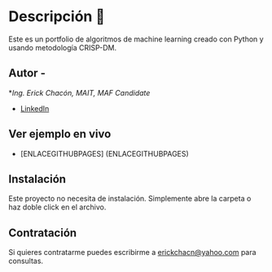 # Descripción 🚨
Este es un portfolio de algoritmos de machine learning creado con Python y usando metodología CRISP-DM. 

## Autor -
**Ing. Erick Chacón, MAIT, MAF Candidate*

* [LinkedIn](https://www.linkedin.com/in/erickfernandochacon/)

## Ver ejemplo en vivo
- [ENLACEGITHUBPAGES] (ENLACEGITHUBPAGES)

## Instalación
Este proyecto no necesita de instalación. Simplemente abre la carpeta o haz doble click en el archivo.

## Contratación
Si quieres contratarme puedes escribirme a erickchacn@yahoo.com para consultas.
